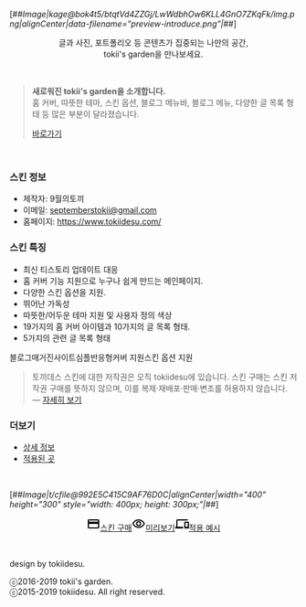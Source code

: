 [##_Image|kage@bok4t5/btqtVd4ZZGj/LwWdbhOw6KLL4GnO7ZKqFk/img.png|alignCenter|data-filename="preview-introduce.png"|_##]

<p style="text-align: center;">글과 사진, 포트폴리오 등 콘텐츠가 집중되는 나만의 공간,<br />
tokii's garden을 만나보세요.</p>

<p><br></p>

<blockquote class="product-box">
<p><strong>새로워진 tokii's garden을 소개합니다.</strong><br>
홈 커버, 따뜻한 테마, 스킨 옵션, 블로그 메뉴바, 블로그 메뉴, 다양한 글 목록 형태 등 많은 부분이 달라졌습니다.</p>
<p><a href="/entry/tksgarden-features">바로가기</a></p>
</blockquote>

<p><br></p>

### 스킨 정보

- 제작자: 9월의토끼
- 이메일: septemberstokii@gmail.com
- 홈페이지: <a href="//www.tokiidesu.com/" target="_blank">https://www.tokiidesu.com/</a>

### 스킨 특징

-   최신 티스토리 업데이트 대응
-   홈 커버 기능 지원으로 누구나 쉽게 만드는 메인페이지.
-   다양한 스킨 옵션을 지원.
-   뛰어난 가독성
-   따뜻한/어두운 테마 지원 및 사용자 정의 색상
-   19가지의 홈 커버 아이템과 10가지의 글 목록 형태.
-   5가지의 관련 글 목록 형태

<span class="chip"><span class="text">블로그</span></span><span class="chip"><span class="text">매거진</span></span><span class="chip"><span class="text">사이트</span></span><span class="chip"><span class="text">심플</span></span><span class="chip"><span class="text">반응형</span></span><span class="chip"><span class="text">커버 지원</span></span><span class="chip"><span class="text">스킨 옵션 지원</span></span>


<blockquote class="product-box">
<p>토끼데스 스킨에 대한 저작권은 오직 tokiidesu에 있습니다. 스킨 구매는 스킨 저작권 구매를 뜻하지 않으며, 이를 복제·재배포·판매·변조를 허용하지 않습니다. ― <a href="/entry/terms#skin-copyright">자세히 보기</a></p>
</blockquote>

### 더보기

- [상세 정보](/entry/product-tksgarden-details)
- [적용된 곳](/category/적용된%20곳/tokii's%20garden)

<p><br></p>

[##_Image|t/cfile@992E5C415C9AF76D0C|alignCenter|width="400" height="300" style="width: 400px; height: 300px;"|_##]

<p style="text-align: center;"><a class="button color" href="/entry/terms-paid"><svg class="icon" width="24" height="24" viewBox="0 0 24 24"><path fill="none" d="M0 0h24v24H0V0z"/><path d="M20 4H4c-1.11 0-1.99.89-1.99 2L2 18c0 1.11.89 2 2 2h16c1.11 0 2-.89 2-2V6c0-1.11-.89-2-2-2zm0 14H4v-6h16v6zm0-10H4V6h16v2z"/></svg><span class="text">스킨 구매</span></a><a class="button" href="//tksgarden-preview.tistory.com" target="_blank"><svg class="icon" width="24" height="24" viewBox="0 0 24 24"><path fill="none" d="M0 0h24v24H0V0z"/><path d="M12 6c3.79 0 7.17 2.13 8.82 5.5C19.17 14.87 15.79 17 12 17s-7.17-2.13-8.82-5.5C4.83 8.13 8.21 6 12 6m0-2C7 4 2.73 7.11 1 11.5 2.73 15.89 7 19 12 19s9.27-3.11 11-7.5C21.27 7.11 17 4 12 4zm0 5c1.38 0 2.5 1.12 2.5 2.5S13.38 14 12 14s-2.5-1.12-2.5-2.5S10.62 9 12 9m0-2c-2.48 0-4.5 2.02-4.5 4.5S9.52 16 12 16s4.5-2.02 4.5-4.5S14.48 7 12 7z"/></svg><span class="text">미리보기</span></a><a class="button" href="//tksgarden.tistory.com" target="_blank"><svg class="icon" width="24" height="24" viewBox="0 0 24 24"><path fill="none" d="M0 0h24v24H0V0z"/><path d="M4 6h18V4H4c-1.1 0-2 .9-2 2v11H0v3h14v-3H4V6zm19 2h-6c-.55 0-1 .45-1 1v10c0 .55.45 1 1 1h6c.55 0 1-.45 1-1V9c0-.55-.45-1-1-1zm-1 9h-4v-7h4v7z"/></svg><span class="text">적용 예시</span></a></p>

<p><br></p>

design by tokiidesu.

ⓒ2016-2019 tokii's garden.  
ⓒ2015-2019 tokiidesu. All right reserved.